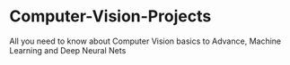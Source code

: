 # Computer-Vision-Projects
All you need to know about Computer Vision basics to Advance, Machine Learning and Deep Neural Nets

